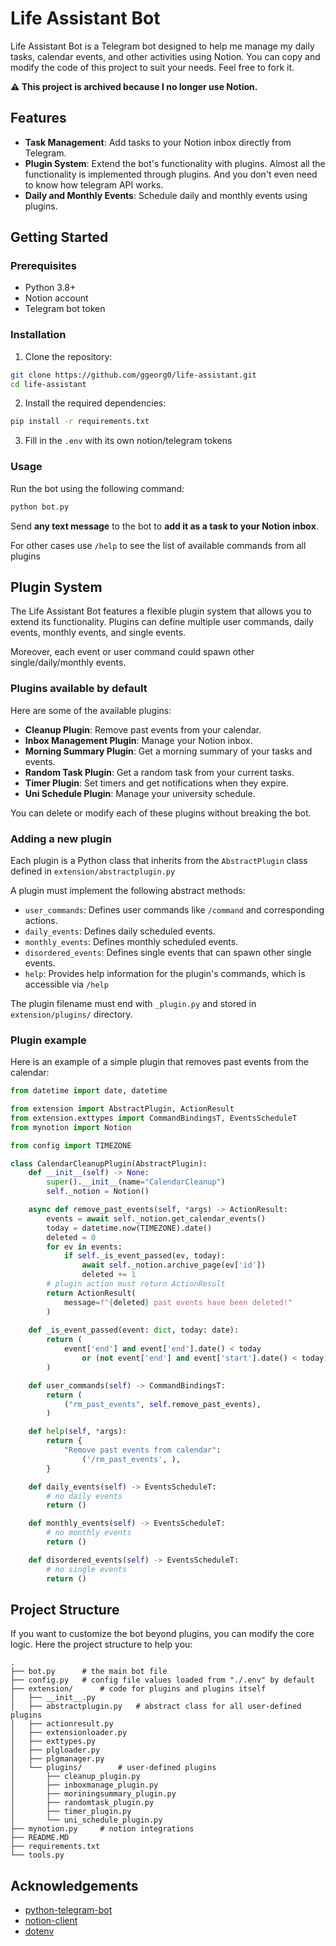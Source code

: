 # Life Assistant Bot

Life Assistant Bot is a Telegram bot designed to help me manage my daily tasks, calendar events, and other activities using Notion. You can copy and modify the code of this project to suit your needs. Feel free to fork it.

**⚠️ This project is archived because I no longer use Notion.**  

## Features

- **Task Management**: Add tasks to your Notion inbox directly from Telegram.
- **Plugin System**: Extend the bot's functionality with plugins. Almost all the functionality is implemented through plugins. And you don't even need to know how telegram API works.
- **Daily and Monthly Events**: Schedule daily and monthly events using plugins. 

## Getting Started

### Prerequisites

- Python 3.8+
- Notion account
- Telegram bot token

### Installation

1. Clone the repository:

```sh
git clone https://github.com/ggeorg0/life-assistant.git
cd life-assistant
```

2. Install the required dependencies:

```sh
pip install -r requirements.txt
```

3. Fill in the `.env` with its own notion/telegram tokens

### Usage

Run the bot using the following command:

```sh
python bot.py
```

Send **any text message** to the bot to **add it as a task to your Notion inbox**.

For other cases use `/help` to see the list of available commands from all plugins  

## Plugin System

The Life Assistant Bot features a flexible plugin system that allows you to extend its functionality. Plugins can define multiple user commands, daily events, monthly events, and single events. 

Moreover, each event or user command could spawn other single/daily/monthly events.

### Plugins available by default  

Here are some of the available plugins:

- **Cleanup Plugin**: Remove past events from your calendar.
- **Inbox Management Plugin**: Manage your Notion inbox.
- **Morning Summary Plugin**: Get a morning summary of your tasks and events.
- **Random Task Plugin**: Get a random task from your current tasks.
- **Timer Plugin**: Set timers and get notifications when they expire.
- **Uni Schedule Plugin**: Manage your university schedule.

You can delete or modify each of these plugins without breaking the bot.

### Adding a new plugin

Each plugin is a Python class that inherits from the `AbstractPlugin` class defined in `extension/abstractplugin.py`

A plugin must implement the following abstract methods:
- `user_commands`: Defines user commands like `/command` and corresponding actions.
- `daily_events`: Defines daily scheduled events.
- `monthly_events`: Defines monthly scheduled events.
- `disordered_events`: Defines single events that can spawn other single events.
- `help`: Provides help information for the plugin's commands, which is accessible via `/help`

The plugin filename must end with `_plugin.py` and stored in `extension/plugins/` directory.

### Plugin example

Here is an example of a simple plugin that removes past events from the calendar:

```python
from datetime import date, datetime

from extension import AbstractPlugin, ActionResult
from extension.exttypes import CommandBindingsT, EventsScheduleT
from mynotion import Notion

from config import TIMEZONE

class CalendarCleanupPlugin(AbstractPlugin):
    def __init__(self) -> None:
        super().__init__(name="CalendarCleanup")
        self._notion = Notion()

    async def remove_past_events(self, *args) -> ActionResult:
        events = await self._notion.get_calendar_events()
        today = datetime.now(TIMEZONE).date()
        deleted = 0
        for ev in events:
            if self._is_event_passed(ev, today):
                await self._notion.archive_page(ev['id'])
                deleted += 1
        # plugin action must return ActionResult
        return ActionResult(
            message=f"{deleted} past events have been deleted!"
        )
        
    def _is_event_passed(event: dict, today: date): 
        return (
            event['end'] and event['end'].date() < today 
                or (not event['end'] and event['start'].date() < today)
        )

    def user_commands(self) -> CommandBindingsT:
        return (
            ("rm_past_events", self.remove_past_events),
        )

    def help(self, *args):
        return {
            "Remove past events from calendar":
                ('/rm_past_events', ),
        }

    def daily_events(self) -> EventsScheduleT:
        # no daily events
        return ()

    def monthly_events(self) -> EventsScheduleT:
        # no monthly events
        return ()

    def disordered_events(self) -> EventsScheduleT:
        # no single events
        return ()
```

## Project Structure

If you want to customize the bot beyond plugins, you can modify the core logic. Here the project structure to help you:

```
.
├── bot.py      # the main bot file 
├── config.py   # config file values loaded from "./.env" by default
├── extension/      # code for plugins and plugins itself
│   ├── __init__.py
│   ├── abstractplugin.py   # abstract class for all user-defined plugins 
│   ├── actionresult.py
│   ├── extensionloader.py
│   ├── exttypes.py
│   ├── plgloader.py
│   ├── plgmanager.py
│   └── plugins/        # user-defined plugins 
│       ├── cleanup_plugin.py
│       ├── inboxmanage_plugin.py
│       ├── moriningsummary_plugin.py
│       ├── randomtask_plugin.py
│       ├── timer_plugin.py
│       └── uni_schedule_plugin.py
├── mynotion.py     # notion integrations
├── README.MD       
├── requirements.txt
└── tools.py
```

## Acknowledgements

- [python-telegram-bot](https://github.com/python-telegram-bot/python-telegram-bot)
- [notion-client](https://github.com/ramnes/notion-sdk-py)
- [dotenv](https://github.com/theskumar/python-dotenv)

